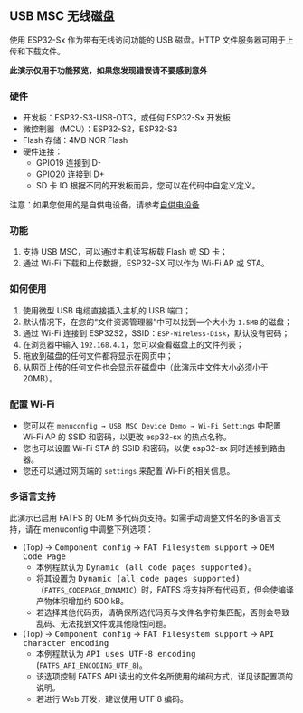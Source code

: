 ## USB MSC 无线磁盘

使用 ESP32-Sx 作为带有无线访问功能的 USB 磁盘。HTTP 文件服务器可用于上传和下载文件。

**此演示仅用于功能预览，如果您发现错误请不要感到意外**

### 硬件

- 开发板：ESP32-S3-USB-OTG，或任何 ESP32-Sx 开发板
- 微控制器（MCU）：ESP32-S2，ESP32-S3
- Flash 存储：4MB NOR Flash
- 硬件连接：
  - GPIO19 连接到 D-
  - GPIO20 连接到 D+
  - SD 卡 IO 根据不同的开发板而异，您可以在代码中自定义定义。

注意：如果您使用的是自供电设备，请参考[自供电设备](https://docs.espressif.com/projects/esp-idf/en/latest/esp32s3/api-reference/peripherals/usb_device.html#self-powered-device)

### 功能

1. 支持 USB MSC，可以通过主机读写板载 Flash 或 SD 卡；
2. 通过 Wi-Fi 下载和上传数据，ESP32-SX 可以作为 Wi-Fi AP 或 STA。

### 如何使用

1. 使用微型 USB 电缆直接插入主机的 USB 端口；
2. 默认情况下，在您的“文件资源管理器”中可以找到一个大小为 `1.5MB` 的磁盘；
3. 通过 Wi-Fi 连接到 ESP32S2，SSID：`ESP-Wireless-Disk`，默认没有密码；
4. 在浏览器中输入 `192.168.4.1`，您可以查看磁盘上的文件列表；
5. 拖放到磁盘的任何文件都将显示在网页中；
6. 从网页上传的任何文件也会显示在磁盘中（此演示中文件大小必须小于 20MB）。

### 配置 Wi-Fi

* 您可以在 `menuconfig → USB MSC Device Demo → Wi-Fi Settings` 中配置 Wi-Fi AP 的 SSID 和密码，以更改 esp32-sx 的热点名称。
* 您也可以设置 Wi-Fi STA 的 SSID 和密码，以使 esp32-sx 同时连接到路由器。
* 您还可以通过网页端的 `settings` 来配置 Wi-Fi 的相关信息。

### 多语言支持

此演示已启用 FATFS 的 OEM 多代码页支持。如需手动调整文件名的多语言支持，请在 menuconfig 中调整下列选项：

- (Top) → <kbd>Component config</kbd> → <kbd>FAT Filesystem support</kbd> → <kbd>OEM Code Page</kbd>
  - 本例程默认为 <kbd>Dynamic (all code pages supported)</kbd>。
  - 将其设置为 <kbd>Dynamic (all code pages supported)</kbd> （`FATFS_CODEPAGE_DYNAMIC`）时，FATFS 将支持所有代码页，但会使编译产物体积增加约 500 kB。
  - 若选择其他代码页，请确保所选代码页与文件名字符集匹配，否则会导致乱码、无法找到文件或其他隐性问题。
- (Top) → <kbd>Component config</kbd> → <kbd>FAT Filesystem support</kbd> → <kbd>API character encoding</kbd>
  - 本例程默认为 <kbd>API uses UTF-8 encoding</kbd> (`FATFS_API_ENCODING_UTF_8`)。
  - 该选项控制 FATFS API 读出的文件名所使用的编码方式，详见该配置项的说明。
  - 若进行 Web 开发，建议使用 UTF 8 编码。
